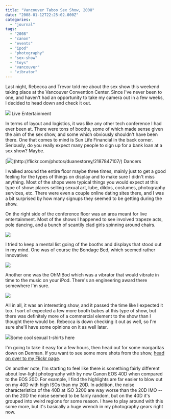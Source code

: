 ```yaml
---
title: "Vancouver Taboo Sex Show, 2008"
date: "2008-01-12T22:25:02.000Z"
categories: 
  - "journal"
tags: 
  - "2008"
  - "canon"
  - "events"
  - "ipod"
  - "photography"
  - "sex-show"
  - "toys"
  - "vancouver"
  - "vibrator"
---
```


Last night, Rebecca and Trevor told me about the sex show this weekend taking place at the Vancouver Convention Center. Since I've never been to one, and haven't had an opportunity to take my camera out in a few weeks, I decided to head down and check it out.

[![](http://farm3.static.flickr.com/2247/2187841125_408be05ca7.jpg?v=0)](http://flickr.com/photos/duanestorey/2187841125/) Live Entertainment

In terms of layout and logistics, it was like any other tech conference I had ever been at. There were tons of booths, some of which made sense given the aim of the sex show, and some which obviously shouldn't have been there. One that comes to mind is Sun Life Financial in the back corner. Seriously, do you really expect many people to sign up for a bank loan at a sex show? Maybe.

[![](http://farm3.static.flickr.com/2148/2187847107_5a061d60d8.jpg?v=0")](http://flickr.com/photos/duanestorey/2187847107/) Dancers

I walked around the entire floor maybe three times, mainly just to get a good feeling for the types of things on display and to make sure I didn't miss anything. Most of the shops were typical things you would expect at this type of show: places selling sexual art, lube, dildos, costumes, photography services, etc. There were even a couple online dating sites there, and I was a bit surprised by how many signups they seemed to be getting during the show.

On the right side of the conference floor was an area meant for live entertainment. Most of the shows I happened to see involved trapeze acts, pole dancing, and a bunch of scantily clad girls spinning around chairs.

[![](http://farm3.static.flickr.com/2110/2187847369_8fb003e7c9.jpg?v=0)](http://flickr.com/photos/duanestorey/2187847369/)

I tried to keep a mental list going of the booths and displays that stood out in my mind. One was of course the Bondage Bed, which seemed rather innovative:

[![](http://farm3.static.flickr.com/2163/2188618372_39b6d5de4b.jpg?v=0)](http://flickr.com/photos/duanestorey/2188618372/)

Another one was the OhMiBod which was a vibrator that would vibrate in time to the music on your iPod. There's an engineering award there somewhere I'm sure.

[![](http://farm3.static.flickr.com/2113/2188633298_e1ccc286b4.jpg?v=0)](http://flickr.com/photos/duanestorey/2188633298/in/photostream/)

All in all, it was an interesting show, and it passed the time like I expected it too. I sort of expected a few more booth babes at this type of show, but there was definitely more of a commercial element to the show than I thought there would be. Rebecca is down checking it out as well, so I'm sure she'll have some opinions on it as well later.

 [![](http://farm3.static.flickr.com/2135/2188618406_524761156d.jpg?v=0)](http://flickr.com/photos/duanestorey/2188618406/)Some cool sexual t-shirts here

I'm going to take it easy for a few hours, then head out for some margaritas down on Denman. If you want to see some more shots from the show, [head on over to my Flickr page](http://www.flickr.com/photos/duanestorey/sets/72157603698059196/).

On another note, I'm starting to feel like there is something fairly different about low-light photography with by new Canon EOS 40D when compared to the EOS 20D. For example, I find the highlights are far easier to blow out on my 40D with high ISOs than my 20D. In addition, the noise characteristics of the 40D at ISO 3200 are way worse than the 20D IMO -- on the 20D the noise seemed to be fairly random, but on the 40D it's grouped into weird regions for some reason. I have to play around with this some more, but it's basically a huge wrench in my photography gears right now.
